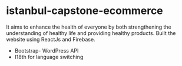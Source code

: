 # istanbul-capstone-ecommerce
It aims to enhance the health of everyone by both strengthening the understanding of healthy life and providing healthy products. Built the website using ReactJs and Firebase.
+ Bootstrap- WordPress API
+ I18th for language switching
